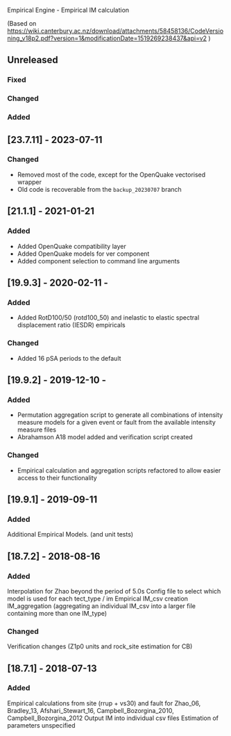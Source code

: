 Empirical Engine - Empirical IM calculation

(Based on https://wiki.canterbury.ac.nz/download/attachments/58458136/CodeVersioning_v18p2.pdf?version=1&modificationDate=1519269238437&api=v2 )

## Unreleased
### Fixed
### Changed
### Added

## [23.7.11] - 2023-07-11
### Changed
  - Removed most of the code, except for the OpenQuake vectorised wrapper
  - Old code is recoverable from the `backup_20230707` branch


## [21.1.1] - 2021-01-21
### Added
  - Added OpenQuake compatibility layer
  - Added OpenQuake models for ver component
  - Added component selection to command line arguments

## [19.9.3] - 2020-02-11 -
### Added
  - Added RotD100/50 (rotd100_50) and inelastic to elastic spectral displacement ratio (IESDR) empiricals
### Changed
  - Added 16 pSA periods to the default

## [19.9.2] - 2019-12-10 -
### Added
  - Permutation aggregation script to generate all combinations of intensity measure models for a given event or fault from the available intensity measure files
  - Abrahamson A18 model added and verification script created 
### Changed
  - Empirical calculation and aggregation scripts refactored to allow easier access to their functionality

## [19.9.1] - 2019-09-11
### Added
Additional Empirical Models. (and unit tests)

## [18.7.2] - 2018-08-16
### Added
Interpolation for Zhao beyond the period of 5.0s
Config file to select which model is used for each tect_type / im
Empirical IM_csv creation
IM_aggregation (aggregating an individual IM_csv into a larger file containing more than one IM_type)
### Changed
Verification changes (Z1p0 units and rock_site estimation for CB)

## [18.7.1] - 2018-07-13
### Added
Empirical calculations from site (rrup + vs30) and fault for Zhao_06, Bradley_13, Afshari_Stewart_16,
    Campbell_Bozorgina_2010, Campbell_Bozorgina_2012
Output IM into individual csv files
Estimation of parameters unspecified
